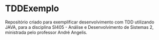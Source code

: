 # TDDExemplo
Repositório criado para exemplificar desenvolvimento com TDD utilizando JAVA, para a disciplina SI405 - Análise e Desenvolvimento de Sistemas 2, ministrada pelo professor André Angelis.

